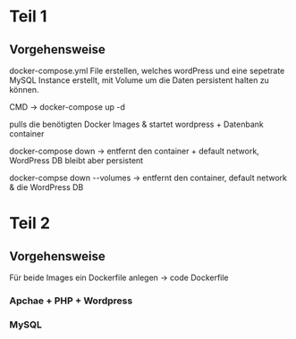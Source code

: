 # Teil 1

## Vorgehensweise

docker-compose.yml File erstellen, welches wordPress und eine sepetrate MySQL Instance erstellt, mit Volume um die Daten
persistent halten zu können. 

CMD -> docker-compose up -d 

pulls die benötigten Docker Images & startet wordpress + Datenbank  container 

docker-compose down -> entfernt den container + default network, WordPress DB bleibt aber persistent

docker-compse down --volumes -> entfernt den container, default network & die WordPress DB 
# Teil 2

## Vorgehensweise

Für beide Images ein Dockerfile anlegen -> code Dockerfile


### Apchae + PHP + Wordpress


### MySQL
